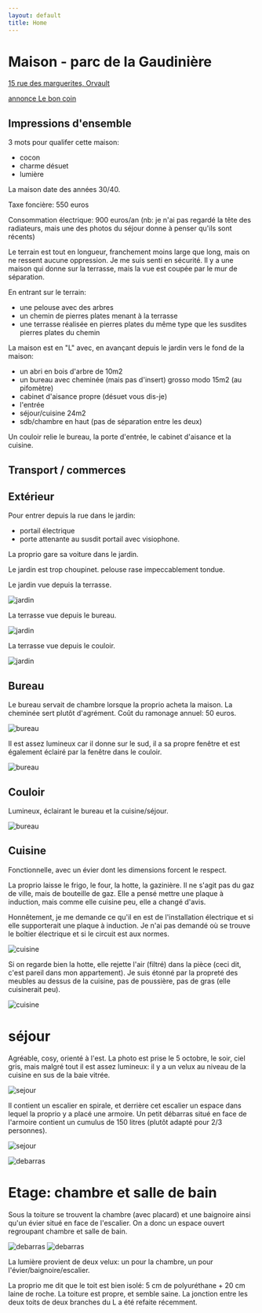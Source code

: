 ```yaml
---
layout: default
title: Home
---
```


# Maison - parc de la Gaudinière

[15 rue des marguerites, Orvault](https://www.google.fr/maps/place/15+Rue+des+Marguerites,+44700+Orvault/@47.2444338,-1.5840369,60a,35y,39.58t/data=!3m1!1e3!4m5!3m4!1s0x4805edb59fc15e77:0x7316c35b3b523239!8m2!3d47.2448868!4d-1.5839257)

[annonce Le bon coin](https://www.leboncoin.fr/ventes_immobilieres/1852092289.htm/)

## Impressions d'ensemble

3 mots pour qualifer cette maison:

 - cocon
 - charme désuet
 - lumière

La maison date des années 30/40.

Taxe foncière: 550 euros

Consommation électrique: 900 euros/an (nb: je n'ai pas regardé la tête des radiateurs, mais une des photos du séjour donne à penser qu'ils sont récents)

Le terrain est tout en longueur, franchement moins large que long, mais on ne ressent aucune oppression.
Je me suis senti en sécurité. Il y a une maison qui donne sur la terrasse, mais la vue est coupée par le mur de séparation.

En entrant sur le terrain:

 - une pelouse avec des arbres
 - un chemin de pierres plates menant à la terrasse
 - une terrasse réalisée en pierres plates du même type que les susdites pierres plates du chemin

La maison est en "L" avec, en avançant depuis le jardin vers le fond de la maison:

- un abri en bois d'arbre de 10m2
- un bureau avec cheminée (mais pas d'insert) grosso modo 15m2 (au pifomètre)
- cabinet d'aisance propre (désuet vous dis-je)
- l'entrée
- séjour/cuisine 24m2
- sdb/chambre en haut (pas de séparation entre les deux)

Un couloir relie le bureau, la porte d'entrée, le cabinet d'aisance et la cuisine.

## Transport / commerces

## Extérieur

Pour entrer depuis la rue dans le jardin:
 
  - portail électrique
  - porte attenante au susdit portail avec visiophone.

La proprio gare sa voiture dans le jardin.

Le jardin est trop choupinet. pelouse rase impeccablement tondue.

Le jardin vue depuis la terrasse.

![jardin](asset/gaudiniere/jardin.jpg)


La terrasse vue depuis le bureau.

![jardin](asset/gaudiniere/terrasse_bureau.jpg)

La terrasse vue depuis le couloir.

![jardin](asset/gaudiniere/terrasse_couloir.jpg)

## Bureau

Le bureau servait de chambre lorsque la proprio acheta la maison.
La cheminée sert plutôt d'agrément. Coût du ramonage annuel: 50 euros.

![bureau](asset/gaudiniere/bureau.jpg)

Il est assez lumineux car il donne sur le sud, il a sa propre fenêtre et est également éclairé par la fenêtre dans le couloir.

![bureau](asset/gaudiniere/terrasse_bureau.jpg)

## Couloir

Lumineux, éclairant le bureau et la cuisine/séjour.

![bureau](asset/gaudiniere/couloir.jpg)

## Cuisine

Fonctionnelle, avec un évier dont les dimensions forcent le respect.

La proprio laisse le frigo, le four, la hotte, la gazinière. Il ne s'agit pas du gaz de ville, mais de bouteille de gaz.
Elle a pensé mettre une plaque à induction, mais comme elle cuisine peu, elle a changé d'avis.

Honnêtement, je me demande ce qu'il en est de l'installation électrique et si elle supporterait une plaque à induction.
Je n'ai pas demandé où se trouve le boîtier électrique et si le circuit est aux normes.

![cuisine](asset/gaudiniere/cuisine.jpg)

Si on regarde bien la hotte, elle rejette l'air (filtré) dans la pièce (ceci dit, c'est pareil dans mon appartement).
Je suis étonné par la propreté des meubles au dessus de la cuisine, pas de poussière, pas de gras (elle cuisinerait peu).

![cuisine](asset/gaudiniere/chambre_sdb_vue_cuisine.jpg)

# séjour

Agréable, cosy, orienté à l'est. 
La photo est prise le 5 octobre, le soir, ciel gris, mais malgré tout il est assez lumineux: il y a un velux au niveau de la cuisine en sus de la baie vitrée.

![sejour](asset/gaudiniere/sejour.jpg)

Il contient un escalier en spirale, et derrière cet escalier un espace dans lequel la proprio y a placé une armoire. Un petit débarras situé en face de l'armoire contient un cumulus de 150 litres (plutôt adapté pour 2/3 personnes).

![sejour](asset/gaudiniere/sejour2.jpg)


![debarras](asset/gaudiniere/debarras_cumulus.jpg)

# Etage: chambre et salle de bain

Sous la toiture se trouvent la chambre (avec placard) et une baignoire ainsi qu'un évier situé en face de l'escalier.
On a donc un espace ouvert regroupant chambre et salle de bain.

![debarras](asset/gaudiniere/chambre.jpg)
![debarras](asset/gaudiniere/sdb.jpg)

La lumière provient de deux velux: un pour la chambre, un pour l'évier/baignoire/escalier.

La proprio me dit que le toit est bien isolé: 5 cm de polyuréthane + 20 cm laine de roche.
La toiture est propre, et semble saine.
La jonction entre les deux toits de deux branches du L a été refaite récemment.
